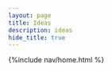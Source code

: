 ```yaml
---
layout: page
title: Ideas 
description: ideas
hide_title: true
---
```



{%include nav/home.html %}



